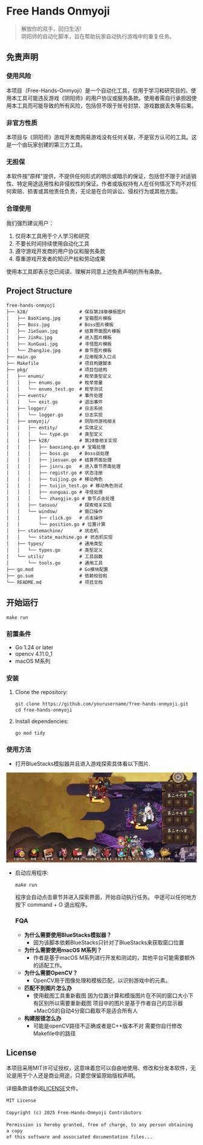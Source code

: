 # Free Hands Onmyoji
>解放你的双手，回归生活!  
阴阳师的自动化脚本，旨在帮助玩家自动执行游戏中的重复任务。

## 免责声明

### 使用风险
本项目（Free-Hands-Onmyoji）是一个自动化工具，仅用于学习和研究目的。使用本工具可能违反游戏《阴阳师》的用户协议或服务条款。使用者需自行承担因使用本工具而可能导致的所有风险，包括但不限于账号封禁、游戏数据丢失等后果。

### 非官方性质
本项目与《阴阳师》游戏开发商网易游戏没有任何关联，不是官方认可的工具。这是一个由玩家创建的第三方工具。

### 无担保
本软件按"原样"提供，不提供任何形式的明示或暗示的保证，包括但不限于对适销性、特定用途适用性和非侵权性的保证。作者或版权持有人在任何情况下均不对任何索赔、损害或其他责任负责，无论是在合同诉讼、侵权行为或其他方面。

### 合理使用
我们强烈建议用户：
1. 仅将本工具用于个人学习和研究
2. 不要长时间持续使用自动化工具
3. 遵守游戏开发商的用户协议和服务条款
4. 尊重游戏开发者的知识产权和劳动成果

使用本工具即表示您已阅读、理解并同意上述免责声明的所有条款。
## Project Structure

```
free-hands-onmyoji
├── k28/                   # 保存第28章模板图片
│   ├── BaoXiang.jpg       # 宝箱图片模板
│   ├── Boss.jpg           # Boss图片模板
│   ├── JieSuan.jpg        # 结算界面图片模板
│   ├── JinRu.jpg          # 进入图片模板
│   ├── XunGuai.jpg        # 寻怪图片模板
│   └── ZhangJie.jpg       # 章节图片模板
├── main.go                # 应用程序入口点
├── Makefile               # 项目构建脚本
├── pkg/                   # 项目包结构
│   ├── enums/             # 枚举类型定义
│   │   ├── enums.go       # 枚举常量
│   │   └── enums_test.go  # 枚举测试
│   ├── events/            # 事件处理
│   │   └── exit.go        # 退出事件
│   ├── logger/            # 日志系统
│   │   └── logger.go      # 日志实现
│   ├── onmyoji/           # 阴阳师游戏相关
│   │   ├── entity/        # 实体定义
│   │   │   └── type.go    # 类型定义
│   │   ├── k28/           # 第28章相关实现
│   │   │   ├── baoxiang.go # 宝箱处理
│   │   │   ├── boss.go    # Boss战处理
│   │   │   ├── jiesuan.go # 结算界面处理
│   │   │   ├── jinru.go   # 进入章节界面处理
│   │   │   ├── registr.go # 状态注册
│   │   │   ├── tuijing.go # 移动角色
│   │   │   ├── tuijin_test.go # 移动角色测试
│   │   │   ├── xunguai.go # 寻怪处理
│   │   │   └── zhangjie.go # 章节点击处理
│   │   ├── tansuo/        # 探索相关实现
│   │   └── window/        # 窗口操作
│   │       ├── click.go   # 点击操作
│   │       └── position.go # 位置计算
│   ├── statemachine/      # 状态机
│   │   └── state_machine.go # 状态机实现
│   ├── types/             # 通用类型
│   │   └── types.go       # 类型定义
│   └── utils/             # 工具函数
│       └── tools.go       # 通用工具
├── go.mod                 # Go模块配置
├── go.sum                 # 依赖校验和
└── README.md              # 项目文档
```

## 开始运行
```shell
make run
```
### 前置条件

- Go 1.24 or later
-  opencv 4.11.0_1
-  macOS M系列

### 安装

1. Clone the repository:
   ```
   git clone https://github.com/yourusername/free-hands-onmyoji.git
   cd free-hands-onmyoji
   ```

2. Install dependencies:
   ```
   go mod tidy
   ```

### 使用方法

  - 打开BlueStacks模拟器并且进入游戏探索具体看以下图片.  
  
   ![进入游戏](./document/20250622194936.jpg)
- 启动应用程序:
  ```
  make run
  ```
  程序会自动点击章节并进入探索界面，开始自动执行任务。
  中途可以任何地方按下 command + O 退出程序。



  ### FQA
    - **为什么需要使用BlueStacks模拟器？**
        - 因为该脚本依赖BlueStacks只针对了BlueStacks来获取窗口位置
    - **为什么需要使用macOS M系列？**
        - 作者是基于macOS M系列进行开发和测试的，其他平台可能需要额外的适配工作。
    - **为什么需要OpenCV？**
        - OpenCV用于图像处理和模板匹配，以识别游戏中的元素。
  -  **匹配不到图片怎么办**
        - 使用截图工具重新截图 因为位置计算和模版图片在不同的窗口大小下有区别所以需要重新截图 项目中的图片是基于作者自己的显示器+MacOS的自动4分窗口截取不是适合所有人
  - **构建报错怎么办**
      - 可能是openCV路径不正确或者是C++版本不对 需要你自行修改Makefile中的路径



## License

本项目采用MIT许可证授权，这意味着您可以自由地使用、修改和分发本软件，无论是用于个人还是商业用途，只要您保留原始版权声明。

详细条款请参阅[LICENSE](./LICENSE)文件。

```
MIT License

Copyright (c) 2025 Free-Hands-Onmyoji Contributors

Permission is hereby granted, free of charge, to any person obtaining a copy
of this software and associated documentation files...
```